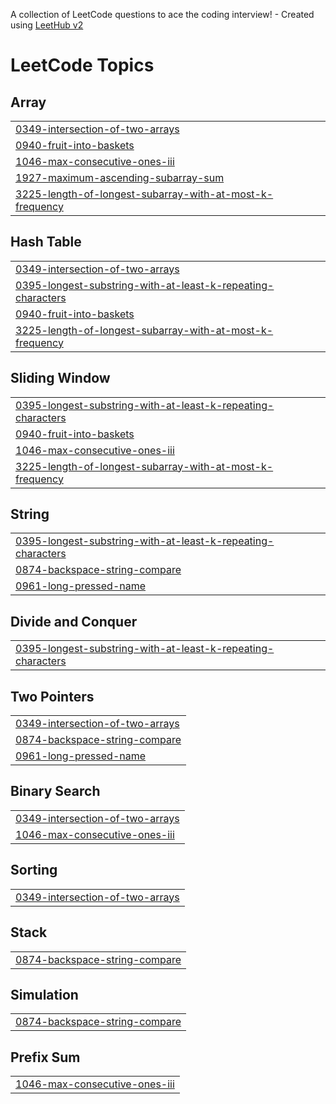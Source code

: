 A collection of LeetCode questions to ace the coding interview! - Created using [LeetHub v2](https://github.com/arunbhardwaj/LeetHub-2.0)
<!---LeetCode Topics Start-->
# LeetCode Topics
## Array
|  |
| ------- |
| [0349-intersection-of-two-arrays](https://github.com/MihikaKeshkamat/LeetCode/tree/master/0349-intersection-of-two-arrays) |
| [0940-fruit-into-baskets](https://github.com/MihikaKeshkamat/LeetCode/tree/master/0940-fruit-into-baskets) |
| [1046-max-consecutive-ones-iii](https://github.com/MihikaKeshkamat/LeetCode/tree/master/1046-max-consecutive-ones-iii) |
| [1927-maximum-ascending-subarray-sum](https://github.com/MihikaKeshkamat/LeetCode/tree/master/1927-maximum-ascending-subarray-sum) |
| [3225-length-of-longest-subarray-with-at-most-k-frequency](https://github.com/MihikaKeshkamat/LeetCode/tree/master/3225-length-of-longest-subarray-with-at-most-k-frequency) |
## Hash Table
|  |
| ------- |
| [0349-intersection-of-two-arrays](https://github.com/MihikaKeshkamat/LeetCode/tree/master/0349-intersection-of-two-arrays) |
| [0395-longest-substring-with-at-least-k-repeating-characters](https://github.com/MihikaKeshkamat/LeetCode/tree/master/0395-longest-substring-with-at-least-k-repeating-characters) |
| [0940-fruit-into-baskets](https://github.com/MihikaKeshkamat/LeetCode/tree/master/0940-fruit-into-baskets) |
| [3225-length-of-longest-subarray-with-at-most-k-frequency](https://github.com/MihikaKeshkamat/LeetCode/tree/master/3225-length-of-longest-subarray-with-at-most-k-frequency) |
## Sliding Window
|  |
| ------- |
| [0395-longest-substring-with-at-least-k-repeating-characters](https://github.com/MihikaKeshkamat/LeetCode/tree/master/0395-longest-substring-with-at-least-k-repeating-characters) |
| [0940-fruit-into-baskets](https://github.com/MihikaKeshkamat/LeetCode/tree/master/0940-fruit-into-baskets) |
| [1046-max-consecutive-ones-iii](https://github.com/MihikaKeshkamat/LeetCode/tree/master/1046-max-consecutive-ones-iii) |
| [3225-length-of-longest-subarray-with-at-most-k-frequency](https://github.com/MihikaKeshkamat/LeetCode/tree/master/3225-length-of-longest-subarray-with-at-most-k-frequency) |
## String
|  |
| ------- |
| [0395-longest-substring-with-at-least-k-repeating-characters](https://github.com/MihikaKeshkamat/LeetCode/tree/master/0395-longest-substring-with-at-least-k-repeating-characters) |
| [0874-backspace-string-compare](https://github.com/MihikaKeshkamat/LeetCode/tree/master/0874-backspace-string-compare) |
| [0961-long-pressed-name](https://github.com/MihikaKeshkamat/LeetCode/tree/master/0961-long-pressed-name) |
## Divide and Conquer
|  |
| ------- |
| [0395-longest-substring-with-at-least-k-repeating-characters](https://github.com/MihikaKeshkamat/LeetCode/tree/master/0395-longest-substring-with-at-least-k-repeating-characters) |
## Two Pointers
|  |
| ------- |
| [0349-intersection-of-two-arrays](https://github.com/MihikaKeshkamat/LeetCode/tree/master/0349-intersection-of-two-arrays) |
| [0874-backspace-string-compare](https://github.com/MihikaKeshkamat/LeetCode/tree/master/0874-backspace-string-compare) |
| [0961-long-pressed-name](https://github.com/MihikaKeshkamat/LeetCode/tree/master/0961-long-pressed-name) |
## Binary Search
|  |
| ------- |
| [0349-intersection-of-two-arrays](https://github.com/MihikaKeshkamat/LeetCode/tree/master/0349-intersection-of-two-arrays) |
| [1046-max-consecutive-ones-iii](https://github.com/MihikaKeshkamat/LeetCode/tree/master/1046-max-consecutive-ones-iii) |
## Sorting
|  |
| ------- |
| [0349-intersection-of-two-arrays](https://github.com/MihikaKeshkamat/LeetCode/tree/master/0349-intersection-of-two-arrays) |
## Stack
|  |
| ------- |
| [0874-backspace-string-compare](https://github.com/MihikaKeshkamat/LeetCode/tree/master/0874-backspace-string-compare) |
## Simulation
|  |
| ------- |
| [0874-backspace-string-compare](https://github.com/MihikaKeshkamat/LeetCode/tree/master/0874-backspace-string-compare) |
## Prefix Sum
|  |
| ------- |
| [1046-max-consecutive-ones-iii](https://github.com/MihikaKeshkamat/LeetCode/tree/master/1046-max-consecutive-ones-iii) |
<!---LeetCode Topics End-->